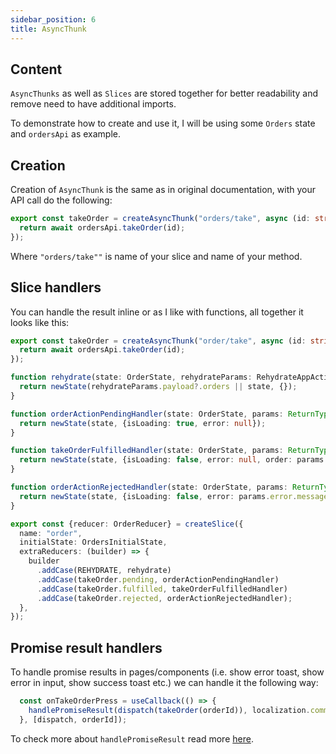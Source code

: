 ```yaml
---
sidebar_position: 6
title: AsyncThunk
---
```


## Content
`AsyncThunks` as well as `Slices` are stored together for better readability and remove need to have additional imports.

To demonstrate how to create and use it, I will be using some `Orders` state and `ordersApi` as example.

## Creation

Creation of `AsyncThunk` is the same as in original documentation, with your API call do the following:

```typescript
export const takeOrder = createAsyncThunk("orders/take", async (id: string) => {
  return await ordersApi.takeOrder(id);
});
```

Where `"orders/take""` is name of your slice and name of your method.

## Slice handlers

You can handle the result inline or as I like with functions, all together it looks like this:

```typescript
export const takeOrder = createAsyncThunk("order/take", async (id: string) => {
  return await ordersApi.takeOrder(id);
});

function rehydrate(state: OrderState, rehydrateParams: RehydrateAppAction) {
  return newState(rehydrateParams.payload?.orders || state, {});
}

function orderActionPendingHandler(state: OrderState, params: ReturnType<typeof takeOrder.pending>) {
  return newState(state, {isLoading: true, error: null});
}

function takeOrderFulfilledHandler(state: OrderState, params: ReturnType<typeof takeOrder.fulfilled>) {
  return newState(state, {isLoading: false, error: null, order: params.payload});
}

function orderActionRejectedHandler(state: OrderState, params: ReturnType<typeof takeOrder.rejected>) {
  return newState(state, {isLoading: false, error: params.error.message});
}

export const {reducer: OrderReducer} = createSlice({
  name: "order",
  initialState: OrdersInitialState,
  extraReducers: (builder) => {
    builder
      .addCase(REHYDRATE, rehydrate)
      .addCase(takeOrder.pending, orderActionPendingHandler)
      .addCase(takeOrder.fulfilled, takeOrderFulfilledHandler)
      .addCase(takeOrder.rejected, orderActionRejectedHandler);
  },
});
```

## Promise result handlers

To handle promise results in pages/components (i.e. show error toast, show error in input, show success toast etc.)
we can handle it the following way:

```typescript
  const onTakeOrderPress = useCallback(() => {
    handlePromiseResult(dispatch(takeOrder(orderId)), localization.common.orderHasBeenSuccessfullyTaken);
  }, [dispatch, orderId]);
```

To check more about `handlePromiseResult` read more [here](../validations.md).
